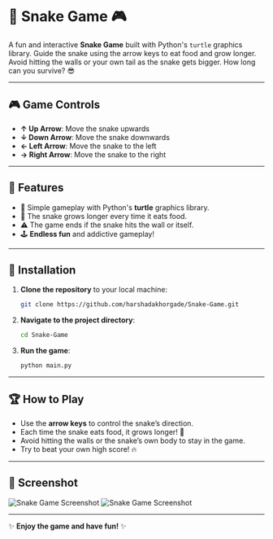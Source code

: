 

# 🐍 **Snake Game** 🎮

A fun and interactive **Snake Game** built with Python's `turtle` graphics library. Guide the snake using the arrow keys to eat food and grow longer. Avoid hitting the walls or your own tail as the snake gets bigger. How long can you survive? 😎

---

## 🎮 **Game Controls**

- **↑ Up Arrow**: Move the snake upwards
- **↓ Down Arrow**: Move the snake downwards
- **← Left Arrow**: Move the snake to the left
- **→ Right Arrow**: Move the snake to the right

---

## 🌟 **Features**

- 🐍 Simple gameplay with Python's **turtle** graphics library.
- 🍏 The snake grows longer every time it eats food.
- ⚠️ The game ends if the snake hits the wall or itself.
- 🕹️ **Endless fun** and addictive gameplay!

---

## 🚀 **Installation**

1. **Clone the repository** to your local machine:

   ```bash
   git clone https://github.com/harshadakhorgade/Snake-Game.git
   ```

2. **Navigate to the project directory**:

   ```bash
   cd Snake-Game
   ```

3. **Run the game**:

   ```bash
   python main.py
   ```

---

## 🏆 **How to Play**

- Use the **arrow keys** to control the snake’s direction.
- Each time the snake eats food, it grows longer! 🌱
- Avoid hitting the walls or the snake’s own body to stay in the game.
- Try to beat your own high score! 🔥

---

## 📸 **Screenshot**
![Snake Game Screenshot](assets/Screenshot_2024_12_01_182900.png)
![Snake Game Screenshot](assets/Screenshot_2024_12_01_182907.png)



---



✨ **Enjoy the game and have fun!** ✨

